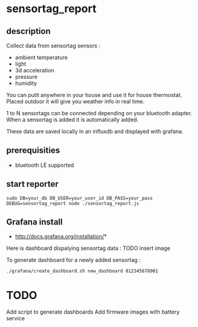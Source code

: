 # sensortag_report
## description
Collect data from sensortag sensors :

 * ambient temperature
 * light
 * 3d acceleration
 * pressure
 * humidity
 
 You can putit anywhere in your house and use it for house thermostat. Placed outdoor it will give you weather info in real time.
 
 1 to N sensortags can be connected depending on your bluetooth adapter. When a sensortag is added it is automatically added.

These data are saved locally in an influxdb and displayed with grafana.

## prerequisities
 * bluetooth LE supported

## start reporter 

    sudo DB=your_db DB_USER=your_user_id DB_PASS=your_pass DEBUG=sensortag_report node ./sensortag_report.js
    
## Grafana install 
 * http://docs.grafana.org/installation/*
 
Here is dashboard dispalying sensortag data : 
TODO insert image
 
To generate dashboard for a newly added sensortag : 

    ./grafana/create_dashboard.sh new_dashboard 012345678901
 
# TODO 
Add script to generate dashboards
Add firmware images with battery service